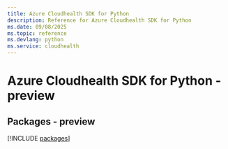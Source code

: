 ```yaml
---
title: Azure Cloudhealth SDK for Python
description: Reference for Azure Cloudhealth SDK for Python
ms.date: 09/08/2025
ms.topic: reference
ms.devlang: python
ms.service: cloudhealth
---
```

# Azure Cloudhealth SDK for Python - preview
## Packages - preview
[!INCLUDE [packages](cloudhealth-index.md)]